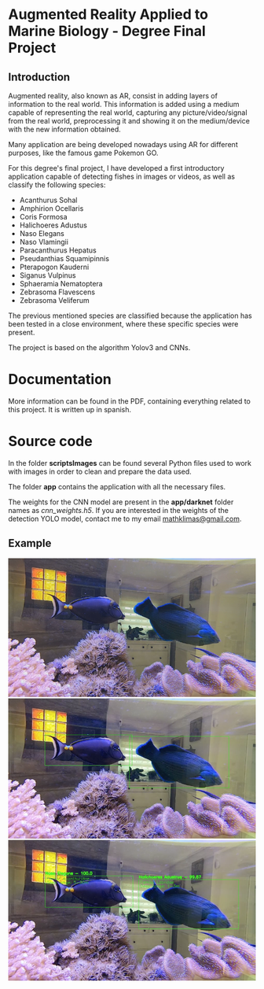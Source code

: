 # Augmented Reality Applied to Marine Biology - Degree Final Project
## Introduction
Augmented reality, also known as AR, consist in adding layers of information to the real world. This information is added using a medium capable of representing the real world, capturing any picture/video/signal from the real world, preprocessing it and showing it on the medium/device with the new information obtained.

Many application are being developed nowadays using AR for different purposes, like the famous game Pokemon GO.

For this degree's final project, I have developed a first introductory application capable of detecting fishes in images or videos, as well as classify the following species:

* Acanthurus Sohal
* Amphirion Ocellaris
* Coris Formosa
* Halichoeres Adustus
* Naso Elegans
* Naso Vlamingii
* Paracanthurus Hepatus
* Pseudanthias Squamipinnis
* Pterapogon Kauderni
* Siganus Vulpinus
* Sphaeramia Nematoptera
* Zebrasoma Flavescens
* Zebrasoma Veliferum

The previous mentioned species are classified because the application has been tested in a close environment, where these specific species were present. 

The project is based on the algorithm Yolov3 and CNNs.

# Documentation

More information can be found in the PDF, containing everything related to this project. It is written up in spanish.

# Source code

In the folder **scriptsImages** can be found several Python files used to work with images in order to clean and prepare the data used. 

The folder **app** contains the application with all the necessary files.

The weights for the CNN model are present in the **app/darknet** folder names as *cnn_weights.h5*. If you are interested in the weights of the detection YOLO model, contact me to my email mathklimas@gmail.com.

## Example 

![Original input](img/original.png)
![Simple output](img/output1.png)
![Detailed output](img/output2.png)

